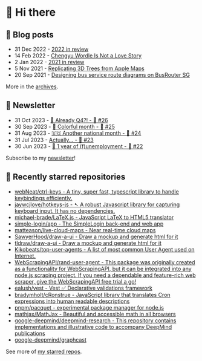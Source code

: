 # 👋 Hi there

## 📝 Blog posts

<!-- feed start -->
- 31 Dec 2022 - [2022 in review](https://cheeaun.com/blog/2022/12/2022-in-review/)
- 14 Feb 2022 - [Chengyu Wordle Is Not a Love Story](https://cheeaun.com/blog/2022/02/chengyu-wordle-is-not-a-love-story/)
- 2 Jan 2022 - [2021 in review](https://cheeaun.com/blog/2022/01/2021-in-review/)
- 5 Nov 2021 - [Replicating 3D Trees from Apple Maps](https://cheeaun.com/blog/2021/11/replicating-3d-trees-apple-maps/)
- 20 Sep 2021 - [Designing bus service route diagrams on BusRouter SG](https://cheeaun.com/blog/2021/09/bus-service-route-diagrams-busrouter-sg/)
<!-- feed end -->

More in the [archives](https://cheeaun.com/blog/archives/).

## 📰 Newsletter

<!-- newsletter start -->
- 31 Oct 2023 - [🫣 Already Q4?! - 🥫 #26](https://cheeaun.substack.com/p/already-q4-26)
- 30 Sep 2023 - [🎨 Colorful month - 🥫 #25](https://cheeaun.substack.com/p/colorful-month-25)
- 31 Aug 2023 - [🇸🇬 Another national month - 🥫 #24](https://cheeaun.substack.com/p/another-national-month-24)
- 31 Jul 2023 - [Actually… - 🥫 #23](https://cheeaun.substack.com/p/actually-23)
- 30 Jun 2023 - [🎂 1 year of (f)unemployment - 🥫 #22](https://cheeaun.substack.com/p/1-year-of-funemployment-22)
<!-- newsletter end -->

Subscribe to my [newsletter](https://cheeaun.substack.com/)!

## 🌟 Recently starred repositories

<!-- starred repos start -->
- [webNeat/ctrl-keys - A tiny, super fast, typescript library to handle keybindings efficiently.](https://github.com/webNeat/ctrl-keys)
- [jaywcjlove/hotkeys-js - ➷ A robust Javascript library for capturing keyboard input. It has no dependencies. ](https://github.com/jaywcjlove/hotkeys-js)
- [michael-brade/LaTeX.js - JavaScript LaTeX to HTML5 translator](https://github.com/michael-brade/LaTeX.js)
- [simple-login/app - The SimpleLogin back-end and web app](https://github.com/simple-login/app)
- [matteason/live-cloud-maps - Near real-time cloud maps](https://github.com/matteason/live-cloud-maps)
- [SawyerHood/draw-a-ui - Draw a mockup and generate html for it](https://github.com/SawyerHood/draw-a-ui)
- [tldraw/draw-a-ui - Draw a mockup and generate html for it](https://github.com/tldraw/draw-a-ui)
- [Kikobeats/top-user-agents - A list of most common User Agent used on Internet.](https://github.com/Kikobeats/top-user-agents)
- [WebScrapingAPI/rand-user-agent - This package was originally created as a functionality for WebScrapingAPI, but it can be integrated into any node.js scraping project. If you need a dependable and feature-rich web scraper, give the WebScrapingAPI free trial a go!](https://github.com/WebScrapingAPI/rand-user-agent)
- [ealush/vest - Vest ✅ Declarative validations framework](https://github.com/ealush/vest)
- [bradymholt/cRonstrue - JavaScript library that translates Cron expressions into human readable descriptions](https://github.com/bradymholt/cRonstrue)
- [pnpm/pacquet - experimental package manager for node.js](https://github.com/pnpm/pacquet)
- [mathjax/MathJax - Beautiful and accessible math in all browsers](https://github.com/mathjax/MathJax)
- [google-deepmind/deepmind-research - This repository contains implementations and illustrative code to accompany DeepMind publications](https://github.com/google-deepmind/deepmind-research)
- [google-deepmind/graphcast](https://github.com/google-deepmind/graphcast)
<!-- starred repos end -->

See more of [my starred repos](https://github.com/stars/cheeaun/).
